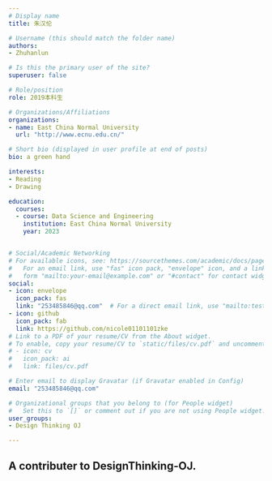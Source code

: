 ```yaml
---
# Display name
title: 朱汉伦

# Username (this should match the folder name)
authors:
- Zhuhanlun

# Is this the primary user of the site?
superuser: false

# Role/position
role: 2019本科生

# Organizations/Affiliations
organizations:
- name: East China Normal University
  url: "http://www.ecnu.edu.cn/"

# Short bio (displayed in user profile at end of posts)
bio: a green hand

interests:
- Reading
- Drawing

education:
  courses:
  - course: Data Science and Engineering
    institution: East China Normal University
    year: 2023


# Social/Academic Networking
# For available icons, see: https://sourcethemes.com/academic/docs/page-builder/#icons
#   For an email link, use "fas" icon pack, "envelope" icon, and a link in the
#   form "mailto:your-email@example.com" or "#contact" for contact widget.
social:
- icon: envelope
  icon_pack: fas
  link: "253485846@qq.com"  # For a direct email link, use "mailto:test@example.org".
- icon: github
  icon_pack: fab
  link: https://github.com/nicole01101101zke
# Link to a PDF of your resume/CV from the About widget.
# To enable, copy your resume/CV to `static/files/cv.pdf` and uncomment the lines below.
# - icon: cv
#   icon_pack: ai
#   link: files/cv.pdf

# Enter email to display Gravatar (if Gravatar enabled in Config)
email: "253485846@qq.com"

# Organizational groups that you belong to (for People widget)
#   Set this to `[]` or comment out if you are not using People widget.
user_groups:
- Design Thinking OJ

---
```


## A contributer to DesignThinking-OJ.
